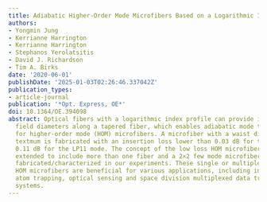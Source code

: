 ```yaml
---
title: Adiabatic Higher-Order Mode Microfibers Based on a Logarithmic Index Profile
authors:
- Yongmin Jung
- Kerrianne Harrington
- Kerrianne Harrington
- Stephanos Yerolatsitis
- David J. Richardson
- Tim A. Birks
date: '2020-06-01'
publishDate: '2025-01-03T02:26:46.337042Z'
publication_types:
- article-journal
publication: '*Opt. Express, OE*'
doi: 10.1364/OE.394098
abstract: Optical fibers with a logarithmic index profile can provide invariant mode
  field diameters along a tapered fiber, which enables adiabatic mode transitions
  for higher-order mode (HOM) microfibers. A microfiber with a waist diameter of $∼$2
  textmum is fabricated with an insertion loss lower than 0.03 dB for the LP01 and
  0.11 dB for the LP11 mode. The concept of the low loss HOM microfibers can be further
  extended to include more than one fiber and a 2×2 few mode microfiber coupler is
  fabricated/characterized in our experiments. These single or multiple spatial channel
  HOM microfibers are beneficial for various applications, including in particle propulsion,
  atom trapping, optical sensing and space division multiplexed data transmission
  systems.
---
```

